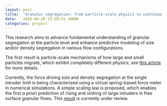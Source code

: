 ```yaml
---
layout: post
title:  "Granular segregation: from particle-scale physics to continuum modeling"
date:   2020-04-20 12:20:51 +0800
categories: project
---
```


This research aims to advance fundamental understanding of granular segregation at the particle level and enhance predictive modeling of size and/or density segregation in various flow configurations.

The first result is particle-scale mechanisms of how large and small particles migrate, which exhibit completely different physics; see [this article][1] for more details.

Currently, the force driving size and density segregation at the single intruder limit is being characterized using a virtual spring-based force meter in numerical simulations. A simple scaling law is proposed, which enables the first <em>a priori</em> prediction of rising and sinking of large intruders in free surface granular flows. This [result][2] is currently under review. 

[1]: http://doi.org/10.1103/PhysRevLett.118.118001
[2]: https://arxiv.org/abs/1906.03303